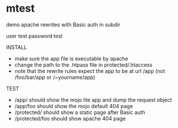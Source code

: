 mtest
=====

demo apache rewrites with Basic auth in subdir

user test
password test

INSTALL
- make sure the app file is executable by apache
- change the path to the .htpass file in protected/.htaccess
- note that the rewrite rules expect the app to be at url /app
    (not /foo/bar/app or /~yourname/app)

TEST
- /app/ should show the mojo lite app and dump the request object
- /app/foo should show the mojo default 404 page
- /protected/ should show a static page after Basic auth
- /protected/foo should show apache 404 page
